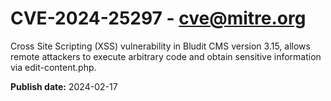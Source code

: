 # CVE-2024-25297 - cve@mitre.org

Cross Site Scripting (XSS) vulnerability in Bludit CMS version 3.15, allows remote attackers to execute arbitrary code and obtain sensitive information via edit-content.php.

**Publish date:** 2024-02-17
